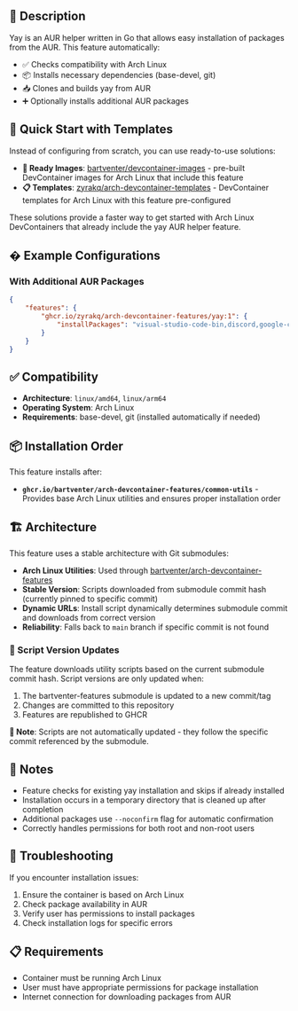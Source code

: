 ## 📝 Description

Yay is an AUR helper written in Go that allows easy installation of packages from the AUR. This feature automatically:

-   ✅ Checks compatibility with Arch Linux
-   📦 Installs necessary dependencies (base-devel, git)
-   📥 Clones and builds yay from AUR
-   ➕ Optionally installs additional AUR packages

## 🚀 Quick Start with Templates

Instead of configuring from scratch, you can use ready-to-use solutions:

- **🐳 Ready Images**: [bartventer/devcontainer-images](https://github.com/bartventer/devcontainer-images) - pre-built DevContainer images for Arch Linux that include this feature
- **📋 Templates**: [zyrakq/arch-devcontainer-templates](https://github.com/zyrakq/arch-devcontainer-templates) - DevContainer templates for Arch Linux with this feature pre-configured

These solutions provide a faster way to get started with Arch Linux DevContainers that already include the yay AUR helper feature.
## � Example Configurations

### With Additional AUR Packages
```json
{
    "features": {
        "ghcr.io/zyrakq/arch-devcontainer-features/yay:1": {
            "installPackages": "visual-studio-code-bin,discord,google-chrome"
        }
    }
}
```

## ✅ Compatibility

-   **Architecture**: `linux/amd64`, `linux/arm64`
-   **Operating System**: Arch Linux
-   **Requirements**: base-devel, git (installed automatically if needed)

## 📦 Installation Order

This feature installs after:
-   **`ghcr.io/bartventer/arch-devcontainer-features/common-utils`** - Provides base Arch Linux utilities and ensures proper installation order

## 🏗️ Architecture

This feature uses a stable architecture with Git submodules:

-   **Arch Linux Utilities**: Used through [bartventer/arch-devcontainer-features](https://github.com/bartventer/arch-devcontainer-features)
-   **Stable Version**: Scripts downloaded from submodule commit hash (currently pinned to specific commit)
-   **Dynamic URLs**: Install script dynamically determines submodule commit and downloads from correct version
-   **Reliability**: Falls back to `main` branch if specific commit is not found

### 🔄 Script Version Updates

The feature downloads utility scripts based on the current submodule commit hash. Script versions are only updated when:
1.  The bartventer-features submodule is updated to a new commit/tag
2.  Changes are committed to this repository
3.  Features are republished to GHCR

**📝 Note**: Scripts are not automatically updated - they follow the specific commit referenced by the submodule.

## 📝 Notes

-   Feature checks for existing yay installation and skips if already installed
-   Installation occurs in a temporary directory that is cleaned up after completion
-   Additional packages use `--noconfirm` flag for automatic confirmation
-   Correctly handles permissions for both root and non-root users

## 🔧 Troubleshooting

If you encounter installation issues:

1.  Ensure the container is based on Arch Linux
2.  Check package availability in AUR
3.  Verify user has permissions to install packages
4.  Check installation logs for specific errors

## 📋 Requirements

-   Container must be running Arch Linux
-   User must have appropriate permissions for package installation
-   Internet connection for downloading packages from AUR
